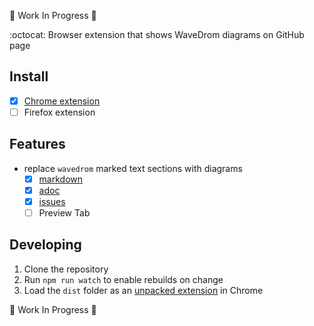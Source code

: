 :construction: Work In Progress :construction:

:octocat: Browser extension that shows WaveDrom diagrams on GitHub page

## Install

* [x] [Chrome extension](https://chrome.google.com/webstore/detail/wavedrom/ckplfgniaofnlpelgjkmbeeilfbbnboi)
* [ ] Firefox extension

## Features

* replace `wavedrom` marked text sections with diagrams
  - [x] [markdown](https://github.com/wavedrom/wavedrom/blob/master/test/test.md)
  - [x] [adoc](https://github.com/wavedrom/wavedrom/blob/master/test/test.adoc)
  - [x] [issues](https://github.com/wavedrom/wavedrom/issues/286)
  - [ ] Preview Tab

## Developing

1. Clone the repository
2. Run `npm run watch` to enable rebuilds on change
3. Load the `dist` folder as an [unpacked extension](https://developer.chrome.com/extensions/getstarted#unpacked) in Chrome

:construction: Work In Progress :construction:
